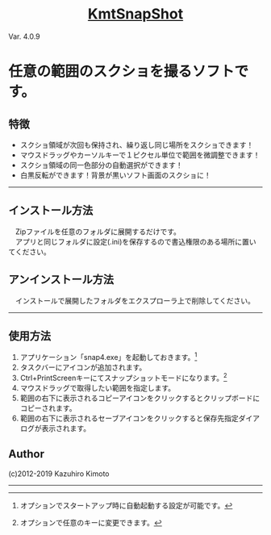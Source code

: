 <h1 align="center">
  <a href="https://github.com/kaz-tezza/snap4">
    KmtSnapShot
  </a>
</h1>

Var. 4.0.9

# 任意の範囲のスクショを撮るソフトです。

## 特徴
-  スクショ領域が次回も保持され、繰り返し同じ場所をスクショできます！
-  マウスドラッグやカーソルキーで１ピクセル単位で範囲を微調整できます！
-  スクショ領域の同一色部分の自動選択ができます！
-  白黒反転ができます！背景が黒いソフト画面のスクショに！

---
## インストール方法
  　Zipファイルを任意のフォルダに展開するだけです。<br>
  　アプリと同じフォルダに設定(.ini)を保存するので書込権限のある場所に置いてください。

## アンインストール方法
  　インストールで展開したフォルダをエクスプローラ上で削除してください。

---
## 使用方法
1. アプリケーション「snap4.exe」を起動しておきます。[^1]
2. タスクバーにアイコンが追加されます。
3. Ctrl+PrintScreenキーにてスナップショットモードになります。[^2]
4. マウスドラッグで取得したい範囲を指定します。
5. 範囲の右下に表示されるコピーアイコンをクリックするとクリップボードにコピーされます。
6. 範囲の右下に表示されるセーブアイコンをクリックすると保存先指定ダイアログが表示されます。

[^1]: オプションでスタートアップ時に自動起動する設定が可能です。
[^2]: オプションで任意のキーに変更できます。

## Author
(c)2012-2019 Kazuhiro Kimoto

---